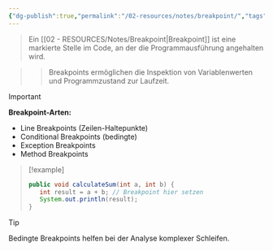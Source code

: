 ```yaml
---
{"dg-publish":true,"permalink":"/02-resources/notes/breakpoint/","tags":["programmierung/debugging","entwicklung/tools"],"noteIcon":"","updated":"2025-09-16T23:41:26.718+02:00"}
---
```



>Ein [[02 - RESOURCES/Notes/Breakpoint\|Breakpoint]] ist eine markierte Stelle im Code, an der die Programmausführung angehalten wird.

>>Breakpoints ermöglichen die Inspektion von Variablenwerten und Programmzustand zur Laufzeit.

>[!important] 
>**Breakpoint-Arten:**
>- Line Breakpoints (Zeilen-Haltepunkte)
>- Conditional Breakpoints (bedingte)
>- Exception Breakpoints
>- Method Breakpoints

>[!example] 
>```java
>public void calculateSum(int a, int b) {
>    int result = a + b; // Breakpoint hier setzen
>    System.out.println(result);
>}
>```

>[!tip] 
>Bedingte Breakpoints helfen bei der Analyse komplexer Schleifen.
